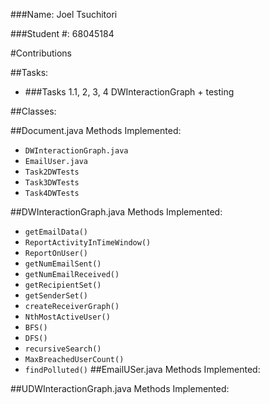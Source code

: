 ###Name: Joel Tsuchitori

###Student #: 68045184

#Contributions

##Tasks:
* ###Tasks 1.1, 2, 3, 4 DWInteractionGraph + testing

##Classes:

##Document.java Methods Implemented:
* `DWInteractionGraph.java`
* `EmailUser.java`
* `Task2DWTests`
* `Task3DWTests`
* `Task4DWTests`


##DWInteractionGraph.java Methods Implemented:
* `getEmailData()`
* `ReportActivityInTimeWindow()`
* `ReportOnUser()`
* `getNumEmailSent()`
* `getNumEmailReceived()`
* `getRecipientSet()`
* `getSenderSet()`
* `createReceiverGraph()`
* `NthMostActiveUser()`
* `BFS()`
* `DFS()`
* `recursiveSearch()`
* `MaxBreachedUserCount()`
* `findPolluted()`
##EmailUSer.java Methods Implemented:

##UDWInteractionGraph.java Methods Implemented:


